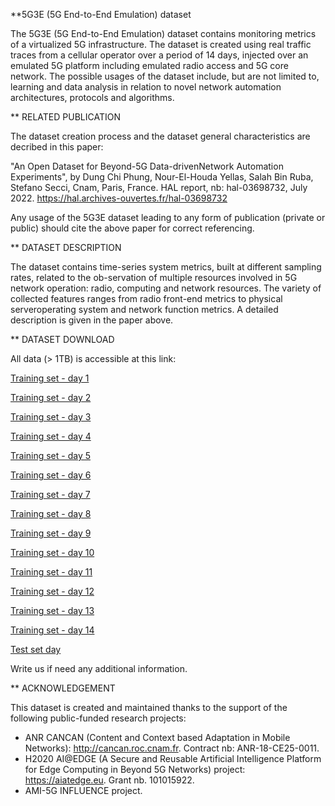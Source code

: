**5G3E (5G End-to-End Emulation) dataset

The 5G3E (5G End-to-End Emulation) dataset contains monitoring metrics of a virtualized 5G infrastructure.
The dataset is created using real traffic traces from a cellular operator over a period of 14 days, injected over an emulated 5G platform including emulated radio access and 5G core network. The possible usages of the dataset include, but are not limited to, learning and data analysis in relation to novel network automation architectures, protocols and algorithms.


** RELATED PUBLICATION

The dataset creation process and the dataset general characteristics are decribed in this paper:

"An Open Dataset for Beyond-5G Data-drivenNetwork Automation Experiments", 
by Dung Chi Phung, Nour-El-Houda Yellas, Salah Bin Ruba, Stefano Secci, 
Cnam, Paris, France.
HAL report, nb: hal-03698732, July 2022. https://hal.archives-ouvertes.fr/hal-03698732

Any usage of the 5G3E dataset leading to any form of publication (private or public) should cite the above paper for correct referencing.


** DATASET DESCRIPTION

The dataset contains time-series system metrics, built at different sampling rates, related to the ob-servation of multiple resources involved in 5G network operation: radio, computing and network resources. The variety of collected features  ranges  from  radio  front-end  metrics  to  physical  serveroperating system and network function metrics. A detailed description is given in the paper above.


** DATASET DOWNLOAD

All data (> 1TB) is accessible at this link: 

[Training set - day 1](https://box.roc.cnam.fr/index.php/s/Rca6HcleNsEpXMs)

[Training set - day 2](https://box.roc.cnam.fr/index.php/s/xVsqe3kUmUqpGEk)

[Training set - day 3](https://box.roc.cnam.fr/index.php/s/KoL7SeL3L9rmNNi)

[Training set - day 4](https://box.roc.cnam.fr/index.php/s/s8P7WyMvABZYu6W)

[Training set - day 5](https://box.roc.cnam.fr/index.php/s/BnUBehcQD4rouFr)

[Training set - day 6](https://box.roc.cnam.fr/index.php/s/OAdlU8fYvpYmgFj)

[Training set - day 7](https://box.roc.cnam.fr/index.php/s/pj308rDuDbxmTxK)

[Training set - day 8](https://box.roc.cnam.fr/index.php/s/LdJYLpB1FeKFidV)

[Training set - day 9](https://box.roc.cnam.fr/index.php/s/Z4r7Bqzc60kc5bH)

[Training set - day 10](https://box.roc.cnam.fr/index.php/s/MWDJ736eshMn1iN)

[Training set - day 11](https://box.roc.cnam.fr/index.php/s/hBn43oBUMx507Fq)

[Training set - day 12](https://box.roc.cnam.fr/index.php/s/PVlEbwj7eUNZtws)

[Training set - day 13](https://box.roc.cnam.fr/index.php/s/0CFhDxYkV7BhV1o)

[Training set - day 14](https://box.roc.cnam.fr/index.php/s/9LvDQ1VVevnHf9a)

[Test set day](https://box.roc.cnam.fr/index.php/s/jB6vWkmSqWixOm6)


Write us if need any additional information.

** ACKNOWLEDGEMENT

This dataset is created and maintained thanks to the support of the following public-funded research projects:

- ANR CANCAN (Content and Context based Adaptation in Mobile Networks): http://cancan.roc.cnam.fr. Contract nb: ANR-18-CE25-0011.
- H2020 AI@EDGE (A Secure and Reusable Artificial Intelligence Platform for Edge Computing in Beyond 5G Networks) project: https://aiatedge.eu. Grant nb. 101015922.
- AMI-5G INFLUENCE project.

